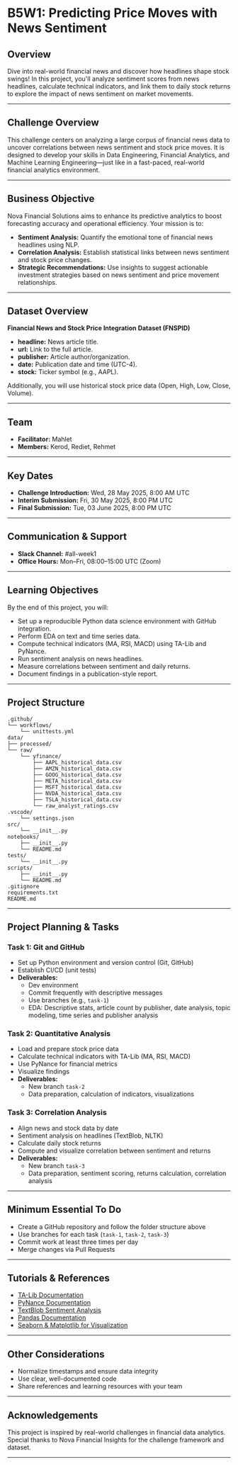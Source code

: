 # B5W1: Predicting Price Moves with News Sentiment

## Overview

Dive into real-world financial news and discover how headlines shape stock swings! In this project, you'll analyze sentiment scores from news headlines, calculate technical indicators, and link them to daily stock returns to explore the impact of news sentiment on market movements.

---

## Challenge Overview

This challenge centers on analyzing a large corpus of financial news data to uncover correlations between news sentiment and stock price moves. It is designed to develop your skills in Data Engineering, Financial Analytics, and Machine Learning Engineering—just like in a fast-paced, real-world financial analytics environment.

---

## Business Objective

Nova Financial Solutions aims to enhance its predictive analytics to boost forecasting accuracy and operational efficiency. Your mission is to:

- **Sentiment Analysis:** Quantify the emotional tone of financial news headlines using NLP.
- **Correlation Analysis:** Establish statistical links between news sentiment and stock price changes.
- **Strategic Recommendations:** Use insights to suggest actionable investment strategies based on news sentiment and price movement relationships.

---

## Dataset Overview

**Financial News and Stock Price Integration Dataset (FNSPID)**

- **headline:** News article title.
- **url:** Link to the full article.
- **publisher:** Article author/organization.
- **date:** Publication date and time (UTC-4).
- **stock:** Ticker symbol (e.g., AAPL).

Additionally, you will use historical stock price data (Open, High, Low, Close, Volume).

---

## Team

- **Facilitator:** Mahlet
- **Members:** Kerod, Rediet, Rehmet

---

## Key Dates

- **Challenge Introduction:** Wed, 28 May 2025, 8:00 AM UTC
- **Interim Submission:** Fri, 30 May 2025, 8:00 PM UTC
- **Final Submission:** Tue, 03 June 2025, 8:00 PM UTC

---

## Communication & Support

- **Slack Channel:** #all-week1
- **Office Hours:** Mon–Fri, 08:00–15:00 UTC (Zoom)

---

## Learning Objectives

By the end of this project, you will:

- Set up a reproducible Python data science environment with GitHub integration.
- Perform EDA on text and time series data.
- Compute technical indicators (MA, RSI, MACD) using TA-Lib and PyNance.
- Run sentiment analysis on news headlines.
- Measure correlations between sentiment and daily returns.
- Document findings in a publication-style report.

---

## Project Structure

```
.github/
└── workflows/
    └── unittests.yml
data/
├── processed/
└── raw/
    └── yfinance/
        ├── AAPL_historical_data.csv
        ├── AMZN_historical_data.csv
        ├── GOOG_historical_data.csv
        ├── META_historical_data.csv
        ├── MSFT_historical_data.csv
        ├── NVDA_historical_data.csv
        ├── TSLA_historical_data.csv
        └── raw_analyst_ratings.csv
.vscode/
    └── settings.json
src/
    └── __init__.py
notebooks/
    ├── __init__.py
    └── README.md
tests/
    └── __init__.py
scripts/
    ├── __init__.py
    └── README.md
.gitignore
requirements.txt
README.md
```

---

## Project Planning & Tasks

### Task 1: Git and GitHub

- Set up Python environment and version control (Git, GitHub)
- Establish CI/CD (unit tests)
- **Deliverables:** 
  - Dev environment
  - Commit frequently with descriptive messages
  - Use branches (e.g., `task-1`)
  - EDA: Descriptive stats, article count by publisher, date analysis, topic modeling, time series and publisher analysis

### Task 2: Quantitative Analysis

- Load and prepare stock price data
- Calculate technical indicators with TA-Lib (MA, RSI, MACD)
- Use PyNance for financial metrics
- Visualize findings
- **Deliverables:** 
  - New branch `task-2`
  - Data preparation, calculation of indicators, visualizations

### Task 3: Correlation Analysis

- Align news and stock data by date
- Sentiment analysis on headlines (TextBlob, NLTK)
- Calculate daily stock returns
- Compute and visualize correlation between sentiment and returns
- **Deliverables:** 
  - New branch `task-3`
  - Data preparation, sentiment scoring, returns calculation, correlation analysis

---

## Minimum Essential To Do

- Create a GitHub repository and follow the folder structure above
- Use branches for each task (`task-1`, `task-2`, `task-3`)
- Commit work at least three times per day
- Merge changes via Pull Requests

---

## Tutorials & References

- [TA-Lib Documentation](https://mrjbq7.github.io/ta-lib/)
- [PyNance Documentation](https://pynance.readthedocs.io/en/latest/)
- [TextBlob Sentiment Analysis](https://textblob.readthedocs.io/en/dev/)
- [Pandas Documentation](https://pandas.pydata.org/)
- [Seaborn & Matplotlib for Visualization](https://seaborn.pydata.org/)

---

## Other Considerations

- Normalize timestamps and ensure data integrity
- Use clear, well-documented code
- Share references and learning resources with your team

---

## Acknowledgements

This project is inspired by real-world challenges in financial data analytics. Special thanks to Nova Financial Insights for the challenge framework and dataset.

---
